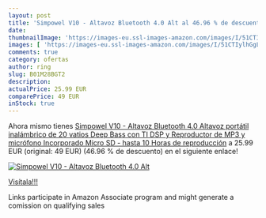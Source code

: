 ```yaml
---
layout: post
title: 'Simpowel V10 - Altavoz Bluetooth 4.0 Alt al 46.96 % de descuento'
date: 
thumbnailImage: 'https://images-eu.ssl-images-amazon.com/images/I/51CTIylhGgL._SL200_.jpg'
images: [ 'https://images-eu.ssl-images-amazon.com/images/I/51CTIylhGgL._SL200_.jpg' ]
comments: true
category: ofertas
author: ring
slug: B01M28BGT2
description:
actualPrice: 25.99 EUR
comparePrice: 49 EUR
inStock: true
---
```


Ahora mismo tienes [Simpowel V10 - Altavoz Bluetooth 4.0 Altavoz portátil inalámbrico de 20 vatios Deep Bass con TI DSP y Reproductor de MP3 y micrófono Incorporado Micro SD - hasta 10 Horas de reproducción](https://www.amazon.es/dp/B01M28BGT2/?tag=tolees-21) a 25.99 EUR (original: 49 EUR) (46.96 %  de descuento) en el siguiente enlace!

[![Simpowel V10 - Altavoz Bluetooth 4.0 Alt](https://images-eu.ssl-images-amazon.com/images/I/51CTIylhGgL._SL200_.jpg)](https://www.amazon.es/dp/B01M28BGT2/?tag=tolees-21)

[Visítala!!!](https://www.amazon.es/dp/B01M28BGT2/?tag=tolees-21)

Links participate in Amazon Associate program and might generate a comission on qualifying sales

